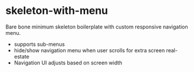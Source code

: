 # skeleton-with-menu
Bare bone minimum skeleton boilerplate with custom responsive navigation menu.

- supports sub-menus
- hide/show navigation menu when user scrolls for extra screen real-estate
- Navigation UI adjusts based on screen width

